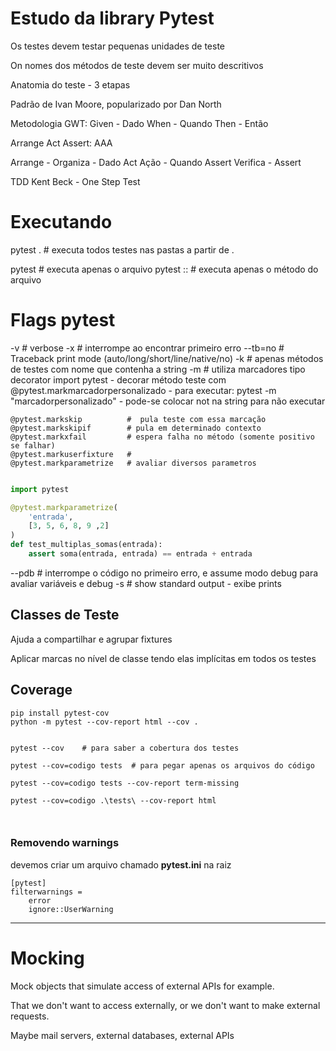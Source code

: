 # Estudo da library Pytest

Os testes devem testar pequenas unidades de teste

On nomes dos métodos de teste devem ser muito descritivos





Anatomia do teste - 3 etapas 

Padrão de Ivan Moore, popularizado por Dan North

Metodologia GWT:
Given - Dado
When - Quando
Then - Então

Arrange Act Assert: AAA

Arrange - Organiza  - Dado
Act Ação            - Quando
Assert Verifica     - Assert

TDD Kent Beck - One Step Test


# Executando 

pytest .  # executa todos testes nas pastas a partir de .

pytest <nome-do-arquivo>                # executa apenas o arquivo
pytest <nome-do-arquivo>::<nome-metodo> # executa apenas o método do arquivo


# Flags pytest

-v          #  verbose
-x          #  interrompe ao encontrar primeiro erro
--tb=no     # Traceback print mode (auto/long/short/line/native/no)
-k          # apenas métodos de testes com nome que contenha a string 
-m          # utiliza marcadores tipo decorator import pytest 
    - decorar método teste com @pytest.markmarcadorpersonalizado
    - para executar: pytest -m "marcadorpersonalizado"
    - pode-se colocar not na string para não executar 

    @pytest.markskip          #  pula teste com essa marcação
    @pytest.markskipif        # pula em determinado contexto
    @pytest.markxfail         # espera falha no método (somente positivo se falhar)
    @pytest.markuserfixture   # 
    @pytest.markparametrize   # avaliar diversos parametros

``` python

import pytest 

@pytest.markparametrize(
    'entrada',
    [3, 5, 6, 8, 9 ,2]
)
def test_multiplas_somas(entrada):
    assert soma(entrada, entrada) == entrada + entrada


```

--pdb       # interrompe o código no primeiro erro, e assume modo debug para avaliar variáveis e debug
-s          # show standard output - exibe prints 


## Classes de Teste

Ajuda a compartilhar e agrupar fixtures

Aplicar marcas no nível de classe tendo elas implícitas em todos os testes




## Coverage

```
pip install pytest-cov
python -m pytest --cov-report html --cov .


pytest --cov    # para saber a cobertura dos testes

pytest --cov=codigo tests  # para pegar apenas os arquivos do código

pytest --cov=codigo tests --cov-report term-missing

pytest --cov=codigo .\tests\ --cov-report html



```


### Removendo warnings

devemos criar um arquivo chamado **pytest.ini** na raiz

```
[pytest]
filterwarnings =
    error
    ignore::UserWarning

```





___

# Mocking

Mock objects that simulate access of external APIs for example.

That we don't want to access externally, or we don't want to make external requests.

Maybe mail servers, external databases, external APIs
